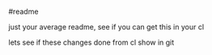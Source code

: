 #readme

just your average readme, see if you can get this in your cl


lets see if these changes done from cl show in git
